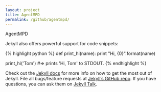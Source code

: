 ```yaml
---
layout: project
title: AgentMPD
permalink: /github/agentmpd/
---
```


AgentMPD

Jekyll also offers powerful support for code snippets:

{% highlight python %}
def print_hi(name):
  print "Hi, {0}".format(name)

print_hi('Tom')
#=> prints 'Hi, Tom' to STDOUT.
{% endhighlight %}

Check out the [Jekyll docs][jekyll-docs] for more info on how to get the most out of Jekyll. File all bugs/feature requests at [Jekyll’s GitHub repo][jekyll-gh]. If you have questions, you can ask them on [Jekyll Talk][jekyll-talk].

[jekyll-docs]: http://jekyllrb.com/docs/home
[jekyll-gh]:   https://github.com/jekyll/jekyll
[jekyll-talk]: https://talk.jekyllrb.com/
